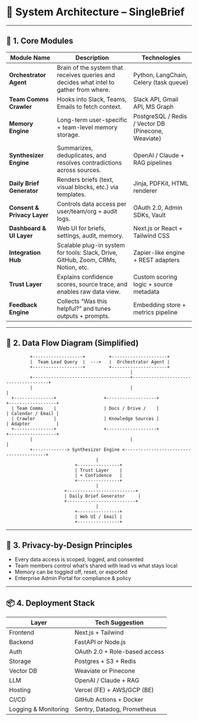 
# 🧱 System Architecture – SingleBrief

---

## 🧩 1. Core Modules

| Module Name | Description | Technologies |
|-------------|-------------|---------------|
| **Orchestrator Agent** | Brain of the system that receives queries and decides what intel to gather from where. | Python, LangChain, Celery (task queue) |
| **Team Comms Crawler** | Hooks into Slack, Teams, Emails to fetch context. | Slack API, Gmail API, MS Graph |
| **Memory Engine** | Long-term user-specific + team-level memory storage. | PostgreSQL / Redis / Vector DB (Pinecone, Weaviate) |
| **Synthesizer Engine** | Summarizes, deduplicates, and resolves contradictions across sources. | OpenAI / Claude + RAG pipelines |
| **Daily Brief Generator** | Renders briefs (text, visual blocks, etc.) via templates. | Jinja, PDFKit, HTML renderer |
| **Consent & Privacy Layer** | Controls data access per user/team/org + audit logs. | OAuth 2.0, Admin SDKs, Vault |
| **Dashboard & UI Layer** | Web UI for briefs, settings, audit, memory. | Next.js or React + Tailwind CSS |
| **Integration Hub** | Scalable plug-in system for tools: Slack, Drive, GitHub, Zoom, CRMs, Notion, etc. | Zapier-like engine + REST adapters |
| **Trust Layer** | Explains confidence scores, source trace, and enables raw data view. | Custom scoring logic + source metadata |
| **Feedback Engine** | Collects “Was this helpful?” and tunes outputs + prompts. | Embedding store + metrics pipeline |

---

## 📡 2. Data Flow Diagram (Simplified)

```
         +-------------------+         +---------------------+
         |  Team Lead Query  |  --->   |  Orchestrator Agent |
         +-------------------+         +---------------------+
                                               |
         +-------------------------------------+--------------------------------------+
         |                                     |                                      |
  +---------------+                  +-------------------+                   +------------------+
  | Team Comms    |                  | Docs / Drive /    |                   | Calendar / Email |
  | Crawler       |                  | Knowledge Sources |                   | Adapter          |
  +---------------+                  +-------------------+                   +------------------+
         |                                     |                                      |
         +-------------> Synthesizer Engine <----------------------------------------+
                                  |
                          +----------------+
                          | Trust Layer    |
                          | + Confidence   |
                          +----------------+
                                  |
                      +--------------------------+
                      | Daily Brief Generator     |
                      +--------------------------+
                                  |
                          +----------------+
                          | Web UI / Email |
                          +----------------+
```

---

## 🔐 3. Privacy-by-Design Principles

- Every data access is scoped, logged, and consented
- Team members control what’s shared with lead vs what stays local
- Memory can be toggled off, reset, or exported
- Enterprise Admin Portal for compliance & policy

---

## 📦 4. Deployment Stack

| Layer | Tech Suggestion |
|-------|-----------------|
| Frontend | Next.js + Tailwind |
| Backend | FastAPI or Node.js |
| Auth | OAuth 2.0 + Role-based access |
| Storage | Postgres + S3 + Redis |
| Vector DB | Weaviate or Pinecone |
| LLM | OpenAI / Claude + RAG |
| Hosting | Vercel (FE) + AWS/GCP (BE) |
| CI/CD | GitHub Actions + Docker |
| Logging & Monitoring | Sentry, Datadog, Prometheus |

